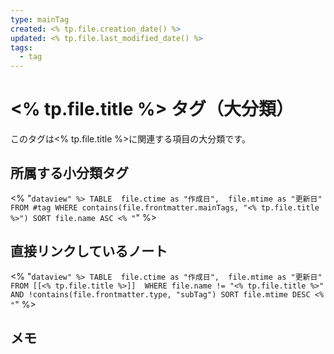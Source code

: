 ```yaml
---
type: mainTag
created: <% tp.file.creation_date() %>
updated: <% tp.file.last_modified_date() %>
tags:
  - tag
---
```

# <% tp.file.title %> タグ（大分類）

このタグは<% tp.file.title %>に関連する項目の大分類です。

## 所属する小分類タグ

<% "```dataview" %>
TABLE 
  file.ctime as "作成日", 
  file.mtime as "更新日"
FROM #tag
WHERE contains(file.frontmatter.mainTags, "<% tp.file.title %>")
SORT file.name ASC
<% "```" %>

## 直接リンクしているノート

<% "```dataview" %>
TABLE 
  file.ctime as "作成日", 
  file.mtime as "更新日"
FROM [[<% tp.file.title %>]] 
WHERE file.name != "<% tp.file.title %>" AND !contains(file.frontmatter.type, "subTag")
SORT file.mtime DESC
<% "```" %>

## メモ